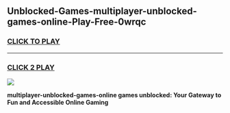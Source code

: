 
## Unblocked-Games-multiplayer-unblocked-games-online-Play-Free-0wrqc
<h3>
<a href="https://premium76.site?title=multiplayer-unblocked-games-online&ref=23A">CLICK TO PLAY</a></h3>
<hr>

<h3>
<a href="https://premium76.site?title=multiplayer-unblocked-games-online&ref=23A">CLICK 2 PLAY</a>
  
</h3>

<a href="https://premium76.site?title=multiplayer-unblocked-games-online&ref=23A"><img src="https://clearcache.store/games.png"></a>


**multiplayer-unblocked-games-online games unblocked: Your Gateway to Fun and Accessible Online Gaming**
